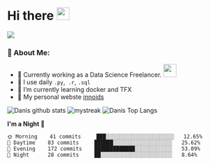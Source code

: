 # Hi there <img src="https://github.com/TheDudeThatCode/TheDudeThatCode/blob/master/Assets/Hi.gif" width="29px">


![](https://camo.githubusercontent.com/992babdffd8c74a1502de375fbdf7e4d54773242/68747470733a2f2f6d656469612e67697068792e636f6d2f6d656469612f53576f536b4e36447854737a71494b4571762f67697068792e676966)

### 🤵 About Me:
- 🏦 Currently working as a Data Science Freelancer. 
      <img src="https://media.giphy.com/media/WUlplcMpOCEmTGBtBW/giphy.gif" width="30">
- 🤔 I use daily ```.py```,``` .r```, ```.sql```
- 🌱 I’m currently learning docker and TFX
- 📝 My personal webste [innoids](https://www.innoids.net)


![Danis github stats](https://github-readme-stats.vercel.app/api?username=dtheod&show_icons=true&theme=tokyonight)
<img src="https://github-readme-streak-stats.herokuapp.com/?user=dtheod&theme=tokyonight" alt="mystreak"/>
![Danis Top Langs](https://github-readme-stats.vercel.app/api/top-langs/?username=dtheod&theme=tokyonight&layout=compact)


<!---
dtheod/dtheod is a ✨ special ✨ repository because its `README.md` (this file) appears on your GitHub profile.
You can click the Preview link to take a look at your changes.
--->

<!--START_SECTION:waka-->
**I'm a Night 🦉** 

```text
🌞 Morning    41 commits     ███░░░░░░░░░░░░░░░░░░░░░░   12.65% 
🌆 Daytime    83 commits     ██████░░░░░░░░░░░░░░░░░░░   25.62% 
🌃 Evening    172 commits    █████████████░░░░░░░░░░░░   53.09% 
🌙 Night      28 commits     ██░░░░░░░░░░░░░░░░░░░░░░░   8.64%
